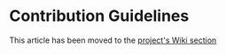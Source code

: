# Contribution Guidelines
This article has been moved to the [project's Wiki section](https://github.com/XFox111/SimpleOTP/wiki/Contribution-Guidelines)
